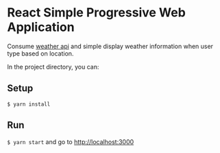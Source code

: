 # React Simple Progressive Web Application

Consume [weather api](https://openweathermap.org/api) and simple display weather information when user type based on location.

In the project directory, you can:

## Setup
`$ yarn install`

## Run
`$ yarn start` and go to [http://localhost:3000](http://localhost:3000)
